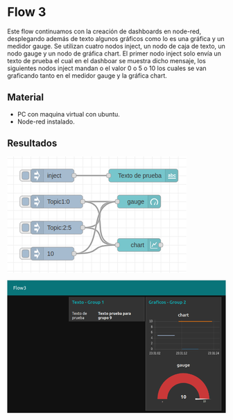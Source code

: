 # Flow 3

Este flow continuamos con la creación de dashboards en node-red, desplegando además de texto algunos gráficos como lo es una gráfica y un medidor gauge.
Se utilizan cuatro nodos inject, un nodo de caja de texto, un nodo gauge y un nodo de gráfica chart.
El primer nodo inject solo envía un texto de prueba el cual en el dashboar se muestra dicho mensaje, los siguientes nodos inject mandan o el valor 0 o 5 o 10 los cuales se van graficando tanto en el medidor gauge y la gráfica chart.

## Material

- PC con maquina virtual con ubuntu.
- Node-red instalado.

## Resultados
![Flow 3](https://github.com/angelumoca21/SamsungInnovationCampus/blob/main/flow3/imagenes/flow3_dashboard.png)

![Flow 3 Dashboard](https://github.com/angelumoca21/SamsungInnovationCampus/blob/main/flow3/imagenes/flow3.png)